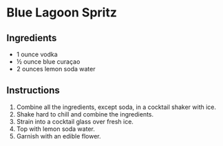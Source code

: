 # Blue Lagoon Spritz

## Ingredients

- 1 ounce vodka
- ½ ounce blue curaçao
- 2 ounces lemon soda water

## Instructions

1. Combine all the ingredients, except soda, in a cocktail shaker with ice.
2. Shake hard to chill and combine the ingredients.
3. Strain into a cocktail glass over fresh ice.
4. Top with lemon soda water.
5. Garnish with an edible flower.
